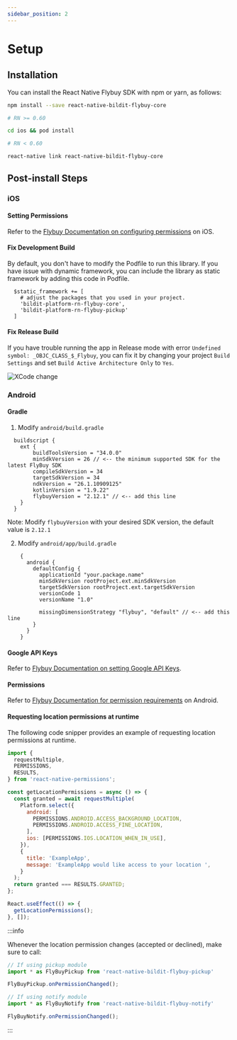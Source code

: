 ```yaml
---
sidebar_position: 2
---
```


# Setup

## Installation

You can install the React Native Flybuy SDK with npm or yarn, as follows:

```bash npm2yarn
npm install --save react-native-bildit-flybuy-core

# RN >= 0.60

cd ios && pod install

# RN < 0.60

react-native link react-native-bildit-flybuy-core
```

## Post-install Steps

### iOS

#### Setting Permissions

Refer to the [Flybuy Documentation on configuring permissions](https://www.radiusnetworks.com/developers/flybuy/#/sdk-2.0/ios?id=setting-permissions) on iOS.

#### Fix Development Build

By default, you don't have to modify the Podfile to run this library. If you have issue with dynamic framework, you can include the library as static framework by adding this code in Podfile.

```
  $static_framework += [
    # adjust the packages that you used in your project.
    'bildit-platform-rn-flybuy-core',
    'bildit-platform-rn-flybuy-pickup'
  ]
```

#### Fix Release Build

If you have trouble running the app in Release mode with error `Undefined symbol: _OBJC_CLASS_$_Flybuy`, you can fix it by changing your project `Build Settings` and set `Build Active Architecture Only` to `Yes`.

![XCode change](https://user-images.githubusercontent.com/2896774/144399782-46089446-0441-46e8-aa49-3865374bf2cf.png)

### Android

#### Gradle 

1. Modify `android/build.gradle`

  ```
    buildscript {
      ext {
          buildToolsVersion = "34.0.0"
          minSdkVersion = 26 // <-- the minimum supported SDK for the latest FlyBuy SDK
          compileSdkVersion = 34
          targetSdkVersion = 34
          ndkVersion = "26.1.10909125"
          kotlinVersion = "1.9.22"
          flybuyVersion = "2.12.1" // <-- add this line
      }
    }

  ```

  Note: Modify `flybuyVersion` with your desired SDK version, the default value is `2.12.1`

2. Modify `android/app/build.gradle`

  ```
      {
        android {
          defaultConfig {
            applicationId "your.package.name"
            minSdkVersion rootProject.ext.minSdkVersion
            targetSdkVersion rootProject.ext.targetSdkVersion
            versionCode 1
            versionName "1.0"

            missingDimensionStrategy "flybuy", "default" // <-- add this line
          }
        }
      }
  ```


#### Google API Keys

Refer to [Flybuy Documentation on setting Google API Keys](https://www.radiusnetworks.com/developers/flybuy/#/sdk-2.0/android?id=google-api-keys).

#### Permissions

Refer to [Flybuy Documentation for permission requirements](https://www.radiusnetworks.com/developers/flybuy/#/sdk-2.0/android?id=setting-permissions) on Android.

#### Requesting location permissions at runtime

The following code snipper provides an example of requesting location permissions at runtime.

```js
import {
  requestMultiple,
  PERMISSIONS,
  RESULTS,
} from 'react-native-permissions';

const getLocationPermissions = async () => {
  const granted = await requestMultiple(
    Platform.select({
      android: [
        PERMISSIONS.ANDROID.ACCESS_BACKGROUND_LOCATION,
        PERMISSIONS.ANDROID.ACCESS_FINE_LOCATION,
      ],
      ios: [PERMISSIONS.IOS.LOCATION_WHEN_IN_USE],
    }),
    {
      title: 'ExampleApp',
      message: 'ExampleApp would like access to your location ',
    }
  );
  return granted === RESULTS.GRANTED;
};

React.useEffect(() => {
  getLocationPermissions();
}, []);
```

:::info

Whenever the location permission changes (accepted or declined), make sure to call:

```js
// If using pickup module
import * as FlyBuyPickup from 'react-native-bildit-flybuy-pickup'

FlyBuyPickup.onPermissionChanged();

// If using notify module
import * as FlyBuyNotify from 'react-native-bildit-flybuy-notify'

FlyBuyNotify.onPermissionChanged();
```

:::
